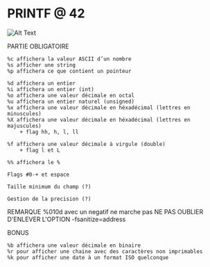 # PRINTF @ 42
![Alt Text](https://media.giphy.com/media/I2TqO0oJBaNoc/giphy.gif)

PARTIE OBLIGATOIRE

    %c affichera la valeur ASCII d’un nombre
    %s afficher une string
    %p affichera ce que contient un pointeur

    %d affichera un entier
    %i affichera un entier (int)
    %o affichera une valeur décimale en octal
    %u affichera un entier naturel (unsigned)
    %x affichera une valeur décimale en héxadécimal (lettres en minuscules)
    %X affichera une valeur décimale en héxadécimal (lettres en majuscules)
        + flag hh, h, l, ll

    %f affichera une valeur décimale à virgule (double)
        + flag l et L

    %% affichera le %

    Flags #0-+ et espace

    Taille minimum du champ (?)

    Gestion de la precision (?)
	
REMARQUE
	%010d avec un negatif ne marche pas
	NE PAS OUBLIER D'ENLEVER L'OPTION -fsanitize=address

BONUS

    %b affichera une valeur décimale en binaire
    %r pour afficher une chaine avec des caractères non imprimables
    %k pour afficher une date à un format ISO quelconque
